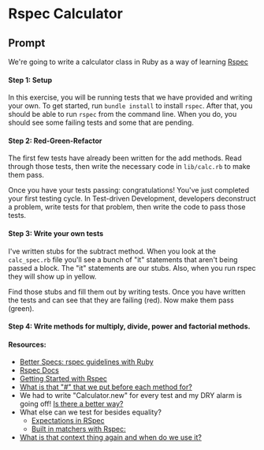 # Rspec Calculator

## Prompt

We're going to write a calculator class in Ruby as a way of learning [Rspec](http://rspec.info/)

#### Step 1: Setup

In this exercise, you will be running tests that we have provided and writing your own. To get started, run `bundle install` to install `rspec`. After that, you should be able to run `rspec` from the command line. When you do, you should see some failing tests and some that are pending.

#### Step 2: Red-Green-Refactor

The first few tests have already been written for the add methods. Read through those tests, then write the necessary code in `lib/calc.rb` to make them pass.

Once you have your tests passing: congratulations! You've just completed your first testing cycle. In Test-driven Development, developers deconstruct a problem, write tests for that problem, then write the code to pass those tests.

#### Step 3: Write your own tests

I've written stubs for the subtract method. When you look at the `calc_spec.rb` file you'll see a bunch of "it" statements that aren't being passed a block. The "it" statements are our stubs. Also, when you run rspec they will show up in yellow.

Find those stubs and fill them out by writing tests. Once you have written the tests and can see that they are failing (red). Now make them pass (green).

#### Step 4: Write methods for multiply, divide, power and factorial methods.

#### Resources:

* [Better Specs: rspec guidelines with Ruby](http://www.betterspecs.org/)
* [Rspec Docs](https://relishapp.com/rspec/rspec-core/v/3-1/docs)
* [Getting Started with Rspec](https://semaphoreci.com/community/tutorials/getting-started-with-rspec)
* [What is that "#" that we put before each method for?](http://betterspecs.org/#describe)
* We had to write "Calculator.new" for every test and my DRY alarm is going off! [Is there a better way?](http://betterspecs.org/#subject)
* What else can we test for besides equality?
  * [Expectations in RSpec](https://www.relishapp.com/rspec/rspec-expectations/v/2-14/docs)
  * [Built in matchers with Rspec:](https://www.relishapp.com/rspec/rspec-expectations/v/2-14/docs/built-in-matchers)
* [What is that context thing again and when do we use it?](http://betterspecs.org/#contexts)
